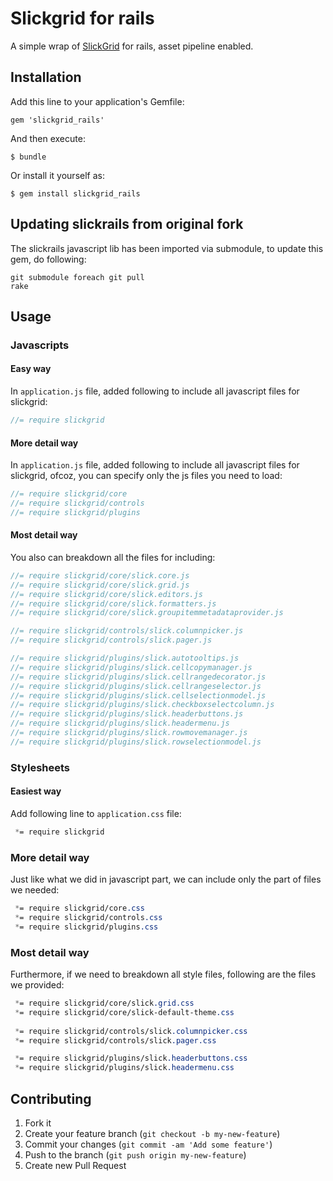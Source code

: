 # Slickgrid for rails

A simple wrap of [SlickGrid](https://github.com/mleibman/SlickGrid) for rails, asset pipeline enabled.

## Installation

Add this line to your application's Gemfile:

    gem 'slickgrid_rails'

And then execute:

    $ bundle

Or install it yourself as:

    $ gem install slickgrid_rails

## Updating slickrails from original fork

The slickrails javascript lib has been imported via submodule, to update this gem, do following:

    git submodule foreach git pull
    rake

## Usage

### Javascripts

#### Easy way

In ```application.js``` file, added following to include all javascript files for slickgrid:

```js
//= require slickgrid
```

#### More detail way

In ```application.js``` file, added following to include all javascript files for slickgrid, ofcoz, you can specify only the js files you need to load:

```js
//= require slickgrid/core
//= require slickgrid/controls
//= require slickgrid/plugins
```

#### Most detail way

You also can breakdown all the files for including:

```js
//= require slickgrid/core/slick.core.js
//= require slickgrid/core/slick.grid.js
//= require slickgrid/core/slick.editors.js
//= require slickgrid/core/slick.formatters.js
//= require slickgrid/core/slick.groupitemmetadataprovider.js

//= require slickgrid/controls/slick.columnpicker.js
//= require slickgrid/controls/slick.pager.js

//= require slickgrid/plugins/slick.autotooltips.js
//= require slickgrid/plugins/slick.cellcopymanager.js
//= require slickgrid/plugins/slick.cellrangedecorator.js
//= require slickgrid/plugins/slick.cellrangeselector.js
//= require slickgrid/plugins/slick.cellselectionmodel.js
//= require slickgrid/plugins/slick.checkboxselectcolumn.js
//= require slickgrid/plugins/slick.headerbuttons.js
//= require slickgrid/plugins/slick.headermenu.js
//= require slickgrid/plugins/slick.rowmovemanager.js
//= require slickgrid/plugins/slick.rowselectionmodel.js
```

### Stylesheets

#### Easiest way

Add following line to ```application.css``` file:

```css
 *= require slickgrid
```

### More detail way

Just like what we did in javascript part, we can include only the part of files we needed:

```css
 *= require slickgrid/core.css
 *= require slickgrid/controls.css
 *= require slickgrid/plugins.css
```

### Most detail way

Furthermore, if we need to breakdown all style files, following are the files we provided:

```css
 *= require slickgrid/core/slick.grid.css
 *= require slickgrid/core/slick-default-theme.css
 
 *= require slickgrid/controls/slick.columnpicker.css
 *= require slickgrid/controls/slick.pager.css

 *= require slickgrid/plugins/slick.headerbuttons.css
 *= require slickgrid/plugins/slick.headermenu.css
```

## Contributing

1. Fork it
2. Create your feature branch (`git checkout -b my-new-feature`)
3. Commit your changes (`git commit -am 'Add some feature'`)
4. Push to the branch (`git push origin my-new-feature`)
5. Create new Pull Request
